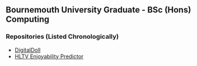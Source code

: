## Bournemouth University Graduate - BSc (Hons) Computing

### Repositories (Listed Chronologically)
- [DigitalDoll](https://officiallylukehemmings.github.io/DigitalDoll.github.io/)
- [HLTV Enjoyability Predictor](https://officiallylukehemmings.github.io/HLTVPredictor.github.io/)
